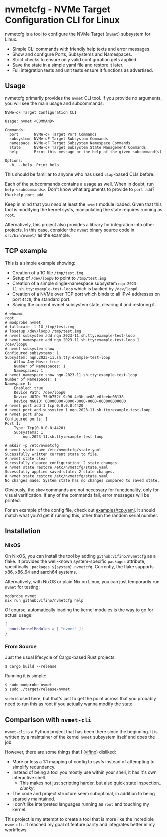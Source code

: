 # nvmetcfg - NVMe Target Configuration CLI for Linux
nvmetcfg is a tool to configure the NVMe Target (`nvmet`) subsystem for Linux.

- Simple CLI commands with friendly help texts and error messages.
- Show and configure Ports, Subsystems and Namespaces.
- Strict checks to ensure only valid configuration gets applied.
- Save the state in a simple yaml file and restore it later.
- Full integration tests and unit tests ensure it functions as advertised.

## Usage
nvmetcfg primarily provides the `nvmet` CLI tool.
If you provide no arguments, you will see the main usage and subcommands:
```
NVMe-oF Target Configuration CLI

Usage: nvmet <COMMAND>

Commands:
  port       NVMe-oF Target Port Commands
  subsystem  NVMe-oF Target Subsystem Commands
  namespace  NVMe-oF Target Subsystem Namespace Commands
  state      NVMe-oF Target Subsystem State Management Commands
  help       Print this message or the help of the given subcommand(s)

Options:
  -h, --help  Print help

```

This should be familiar to anyone who has used `clap`-based CLIs before.

Each of the subcommands contains a usage as well. When in doubt, run `help <subcommands>`.
Don't know what arguments to provide to `port add`? Run `help port add`.

Keep in mind that you *need* at least the `nvmet` module loaded.
Given that this tool is modifying the kernel sysfs, manipulating the state requires running as `root`.


Alternatively, this project also provides a library for integration into other projects.
In this case, consider the `nvmet` binary source code in `src/bin/nvmet/` as the example.

## TCP example
This is a simple example showing:
- Creation of a 1G file `/tmp/test.img`.
- Setup of `/dev/loop0` to point to `/tmp/test.img`
- Creation of a simple single-namespace subsystem `nqn.2023-11.sh.tty:example-test-loop` which is backed by `/dev/loop0`.
- Creation of a NVMe over TCP port which binds to all IPv4 addresses on port `4420`, the standard port.
- Saving the current nvmet subsystem state, clearing it and restoring it.

```console
# whoami
root
# modprobe nvmet 
# fallocate -l 1G /tmp/test.img
# losetup /dev/loop0 /tmp/test.img
# nvmet subsystem add nqn.2023-11.sh.tty:example-test-loop
# nvmet namespace add nqn.2023-11.sh.tty:example-test-loop 1 /dev/loop0
# nvmet subsystem show
Configured subsystems: 1
Subsystem: nqn.2023-11.sh.tty:example-test-loop
	Allow Any Host: true
	Number of Namespaces: 1
	Namespaces: 1
# nvmet namespace show nqn.2023-11.sh.tty:example-test-loop
Number of Namespaces: 1
Namespace 1:
	Enabled: true
	Device Path: /dev/loop0
	Device UUID: 75db752f-9c96-4e3b-ae08-e0feebe08138
	Device NGUID: 00000000-0000-0000-0000-000000000000
# nvmet port add 1 tcp 0.0.0.0:4420
# nvmet port add-subsystem 1 nqn.2023-11.sh.tty:example-test-loop
# nvmet port show
Configured ports: 1
Port 1:
	Type: Tcp(0.0.0.0:4420)
	Subsystems: 1
		nqn.2023-11.sh.tty:example-test-loop

# mkdir -p /etc/nvmetcfg
# nvmet state save /etc/nvmetcfg/state.yaml
Sucessfully written current state to file.
# nvmet state clear
Sucessfully cleared configuration: 2 state changes.
# nvmet state restore /etc/nvmetcfg/state.yaml
Sucessfully applied saved state: 2 state changes.
# nvmet state restore /etc/nvmetcfg/state.yaml
No changes made: System state has no changes compared to saved state.
```

Obviously, the `show` commands are not necessary for functionality, only for visual verification.
If any of the commands fail, error messages will be printed.

For an example of the config file, check out [examples/tcp.yaml](examples/tcp.yaml).
It should match what you'd get if running this, other than the random serial number.

## Installation
### NixOS
On NixOS, you can install the tool by adding `github:vifino/nvmetcfg` as a flake.
It provides the well-known system-specific `packages` attribute, specifically `.packages.${system}.nvmetcfg`.
Currently, the flake supports x86, x86_64 and aarch64 systems.

Alternatively, with NixOS or plain Nix on Linux, you can just temporarily run `nvmet` for testing:
```shell
modprobe nvmet
nix run github:vifino/nvmetcfg help
```

Of course, automatically loading the kernel modules is the way to go for actual usage:
```nix
{
  boot.kernelModules = [ "nvmet" ];
}
```

### From Source
Just the usual lifecycle of Cargo-based Rust projects:
```console
$ cargo build --release
```

Running it is simple:
```console
$ sudo modprobe nvmet
$ sudo ./target/release/nvmet 
```

`sudo` is used here, but that's just to get the point across that you probably need to run this as root if you actually wanna modify the state. 

## Comparison with `nvmet-cli`
`nvmet-cli` is a Python project that has been there since the beginning.
It is written by a maintainer of the kernel `nvmet` subsystem itself and does the job.

However, there are some things that I ([vifino](https://github.com/vifino)) disliked:
- More or less a 1:1 mapping of config to sysfs instead of attempting to simplify redundancy.
- Instead of being a tool you mostly use within your shell, it has it's own interactive shell.
  - This makes not just scripting harder, but also quick state inspection.. *clunky*.
- The code and project structure seem suboptimal, in addition to being sparsely maintained.
- I don't like interpreted languages running as `root` and touching my kernel.

This project is my attempt to create a tool that is more like the incredible `nvme-cli`.
It reached my goal of feature parity and integrates better in my workflows.
